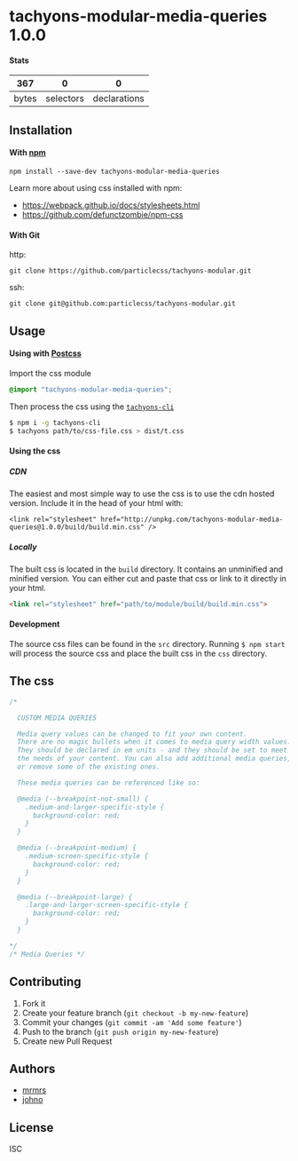 # tachyons-modular-media-queries 1.0.0



#### Stats

367 | 0 | 0
---|---|---
bytes | selectors | declarations

## Installation

#### With [npm](https://npmjs.com)

```
npm install --save-dev tachyons-modular-media-queries
```

Learn more about using css installed with npm:
* https://webpack.github.io/docs/stylesheets.html
* https://github.com/defunctzombie/npm-css

#### With Git

http:
```
git clone https://github.com/particlecss/tachyons-modular.git
```

ssh:
```
git clone git@github.com:particlecss/tachyons-modular.git
```

## Usage

#### Using with [Postcss](https://github.com/postcss/postcss)

Import the css module

```css
@import "tachyons-modular-media-queries";
```

Then process the css using the [`tachyons-cli`](https://github.com/tachyons-css/tachyons-cli)

```sh
$ npm i -g tachyons-cli
$ tachyons path/to/css-file.css > dist/t.css
```

#### Using the css

##### CDN
The easiest and most simple way to use the css is to use the cdn hosted version. Include it in the head of your html with:

```
<link rel="stylesheet" href="http://unpkg.com/tachyons-modular-media-queries@1.0.0/build/build.min.css" />
```

##### Locally
The built css is located in the `build` directory. It contains an unminified and minified version.
You can either cut and paste that css or link to it directly in your html.

```html
<link rel="stylesheet" href="path/to/module/build/build.min.css">
```

#### Development

The source css files can be found in the `src` directory.
Running `$ npm start` will process the source css and place the built css in the `css` directory.

## The css

```css
/*

  CUSTOM MEDIA QUERIES

  Media query values can be changed to fit your own content.
  There are no magic bullets when it comes to media query width values.
  They should be declared in em units - and they should be set to meet
  the needs of your content. You can also add additional media queries,
  or remove some of the existing ones.

  These media queries can be referenced like so:

  @media (--breakpoint-not-small) {
    .medium-and-larger-specific-style {
      background-color: red;
    }
  }

  @media (--breakpoint-medium) {
    .medium-screen-specific-style {
      background-color: red;
    }
  }

  @media (--breakpoint-large) {
    .large-and-larger-screen-specific-style {
      background-color: red;
    }
  }

*/
/* Media Queries */
```

## Contributing

1. Fork it
2. Create your feature branch (`git checkout -b my-new-feature`)
3. Commit your changes (`git commit -am 'Add some feature'`)
4. Push to the branch (`git push origin my-new-feature`)
5. Create new Pull Request

## Authors

* [mrmrs](http://mrmrs.io)
* [johno](http://johnotander.com)

## License

ISC

